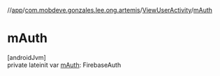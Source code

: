 //[app](../../../index.md)/[com.mobdeve.gonzales.lee.ong.artemis](../index.md)/[ViewUserActivity](index.md)/[mAuth](m-auth.md)

# mAuth

[androidJvm]\
private lateinit var [mAuth](m-auth.md): FirebaseAuth
